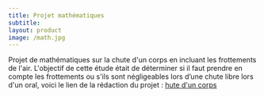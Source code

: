 ```yaml
---
title: Projet mathématiques
subtitle: 
layout: product
image: /math.jpg
---
```



Projet de mathématiques sur la chute d'un corps en incluant les frottements de l'air.
L'objectif de cette étude était de déterminer si il faut prendre en compte les frottements ou s'ils sont négligeables lors d’une chute libre lors d'un oral, voici le lien de la rédaction du projet : [hute d'un corps](https://cloudlasalle-my.sharepoint.com/personal/mathis_evrard_etu_unilasalle_fr/Documents/projet%20maths%20r%C3%A9dac.docx?d=w91289db2d2c0490d87d754083e4b582b&csf=1&web=1&e=NN33u1)
